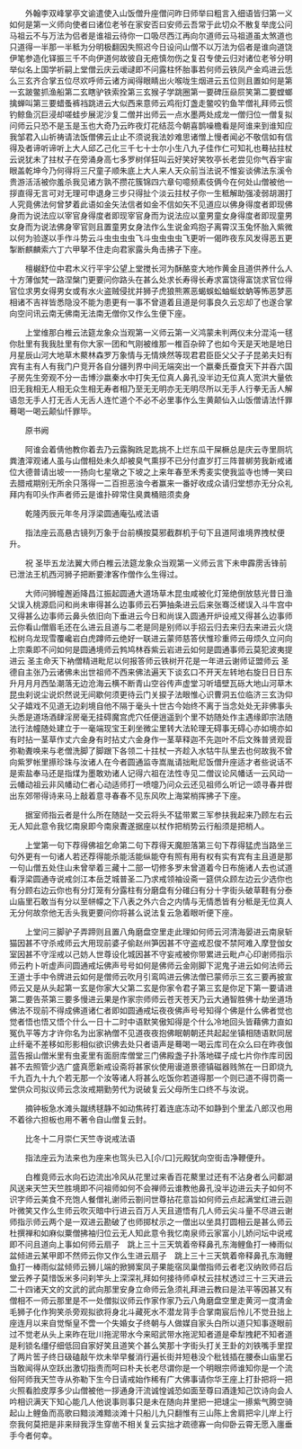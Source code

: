<!-- { "loadSidebar": true } -->
　　外翰李双峰掌亭文谕遣使入山饭僧升座僧问昨日师举曰粗言入细语皆归第一义如何是第一义师向使者曰诸位老爷在家安否曰安师云吾常于此切众不散复举庞公问马祖云不与万法为侣者是谁祖云待你一口吸尽西江再向尔道师云马祖道虽太煞道也只道得一半那一半秪为分明极翻因失照迟今日设问山僧不以万法为侣者是谁向道饶伊笔参造化铎振三千不向伊道何故彼自无疮慎勿伤之复召专使云归对诸位老爷分明举似名上国学祈嗣上堂僧云庆云叆叇即不问露柱怀胎事若何师云铁凤产金鸡进云恁么三玄齐合掌五位尽欢呼师云诸方闻得眼睛出火喉咙生烟进云五位则且置如何是第一玄跛鳖抓渔船第二玄瞎驴铁索拴第三玄猴子学跳圈第一要碑压赑屃笑第二要螳螂擒蝉叫第三要蜡蚤裤裆跳进云大似西来意师云鸡衔灯盏走鳖咬钓鱼竿僧礼拜师云惯钓鲸鱼沉巨浸却嗟蛙步展泥沙复二僧并出师云一点水墨两处成龙一僧归位一僧复拟问师云只恐不是玉是玉也大奇乃云昨夜灯花结蕊今朝喜鹊噪檐看是阿谁来到谁知应我邹君入山祈祷请法饭僧佛云止止不须说我法妙难思诸憎上慢者闻必不敬信如有信得及者谛听谛听上大人邱乙己化三千七十士尔小生八九子佳作仁可知礼也蓦拈拄杖云说犹未了拄杖子在旁涌身高七多罗树佯狂叫云好笑好笑牧亭长老尝见你气吞宇宙眼盖乾坤今乃何得将三尺童子顺朱底上大人来人天众前当法说不惟妄谈佛法东溪令贵游活活被你羞杀我见诸方孰不攒花簇锦四六章句噫频素伎俩今在何处山僧被他一拶直得无言可对无理可申退身三步只得扯个淡云拄杖子你一生秪解助强凌弱胡溷打人究竟佛法何曾梦着此语如金矢法信者如金不信如矢不见道应以佛身得度者即现佛身而为说法应以宰官身得度者即现宰官身而为说法应以童男童女身得度者即现童男女身而为说法佛身宰官则且置童男女身法作么生说金鸡抱子离霄汉玉兔怀胎入紫微以何为验遂以手作斗势云斗虫虫虫虫飞斗虫虫虫虫飞更听一偈昨夜东风发得恶五更掣断麒麟索六丁六甲拏不住走向君家露头角击拂子下座。

　　檀樾舒位中君木义行平宇公望上堂搅长河为酥酪变大地作黄金且道供养什么人十方薄伽梵一路涅槃门更要问你路头在甚么处求长寿得长寿求富饶得富饶求官位得官位求男女得男女或有水火盗贼侵扰并狮子虎狼熊罴恶蝎蜈蚣蚰蜒蚊蚋等怖恶梦恶相诸不吉祥皆悉隐没不能为患更有一事不曾道着且道是何事良久云忘却了也遂合掌向空问讯云南无佛南无法南无僧你又作么生便下座。

　　上堂维那白椎云法筵龙象众当观第一义师云第一义鸿蒙未判两仪未分混沌一毬你肚里有我我肚里有你大家一团和气刚被维那一椎百杂碎了也如今天是天地是地日月星辰山河大地草木藂林森罗万象情与无情焕然等现君君臣臣父父子子昆弟夫妇有宾有主有人有我门户竞开各自分疆列界中间无端突出一个嬴秦氏蚕食天下并吞六国子房先生旁观不分一击博沙嬴秦水中打失无位真人鼻孔没半边无位真人宽洪大量依旧无我相无人相无众生相无寿者相乃至无无明亦无无明尽所以无手人行拳无舌人解语忽无手人打无舌人无舌人连忙道个不必不必里事作么生黄颠仙入山饭僧请法忏罪蓦喝一喝云颠仙忏罪毕。

　　原书阙

　　阿谁会着倩他教你着去乃云露胸跣足匙挑不上烂东瓜干屎橛总是庆云寺里厕坑粪渣滓观诸人虽与山僧相处未久却被臭气熏拶不已分付直岁打三阵普梆劳我新戒诸位大德普请出坡一一扬向七星墩之下坡之上来年春至禾秀麦实使我监寺也博一笑曰去腊戒期别无所余只落得一二百担恶浊今者赢来一番好收成众请归堂想亦无分众礼拜内有叩头作声者师云是谁扑碎常住臭粪桶赔须卖身

　　乾隆丙辰元年冬月浮梁圆通庵弘戒法语

　　指法座云高悬古镜列万象于台前横按莫邪截群机于句下且道阿谁境界拽杖便升。

　　祝
圣毕五龙法翼大师白椎云法筵龙象众当观第一义师云言下未申霹雳舌锋前已泄法王机西河狮子把断要津客作僧作么生得过。

　　大师问狮幢邂逅降昌江振起圆通大道场草木昆虫咸被化灯笼绝倒放慈光昔日渔父误入桃源启问和尚未审得甚么边事师云石笋抽条进云后来张骞泛槎误入斗牛宫中又得甚么边事师云鼻头依旧向下垂进云今日和尚误入圆通开炉设戒又得甚么边事师云你看山僧眉毛还在么进云且道与二老是同是别师以手招云归去来归去来进云火烧松树乌龙现雪覆巉岩白虎蹲师云绝好一联进云蒙师慈答伏惟珍重师云毋烦久立问向上宗乘即不问如何是圆通境师云鹁鸠林吞紫云岩进云如何是圆通事师云莫犯波夷提进云
圣主命天下衲僧精进毗尼以何报答师云铁树开花是一年进云谢师证盟师云
圣德自主张乃云诸佛未出世祖师不西来佛法遍天下谈玄口不开天左转地右旋日日日东升月月月西坠潮落无边沧海云横不断青山空谷传声虚堂习听墙壁瓦砾大地山河草木昆虫刹说尘说炽然说无间歇何须更待云门关捩子法眼惟心识曹洞五位临济三玄沩仰父子嬉戏不见道无边刹境自他不隔于毫头十世古今始终不离于当念处处无非佛事头头悉是道场酒肆淫房毫无挂碍魔宫虎穴任便逍遥到个里不妨随处作主遇缘即宗法随法行法幢随处建立于一毫端现宝王刹坐微尘里转大法轮理无碍事无碍心亦如境亦如有时拈一茎草作丈六金身有时拈丈六金身作一茎草释迦不先迦叶不后文殊普贤观音弥勒聻唤来与老僧洗脚了脚跟下各领二十拄杖一齐趁入水牯牛队里去也何故我不曾向紫罗帐里攃珍珠与汝诸人在今者圆通监寺嵩胤请拙毗尼饭僧升座适才者些说话不是索盐奉马还是指煤为墨敢劝诸人记得六祖在法性寺见二僧议论风幡话一云风动一云幡动祖云非风幡动仁者心动适师打一喷嚏乃问众云还见祖师么听记一颂寻春并辔出东郊带得诗来马上敲着意寻春春不见东风吹上海棠梢挥拂子下座。

　　据室师指云者是什么所在随跶一交云将头不猛带累三军参扶我起来乃顾左右云无人知此意令我忆南泉即今南泉聻遂据座以杖作把梢势云行船须是把梢人。

　　上堂第一句下荐得佛祖乞命第二句下荐得天魔胆落第三句下荐得猛虎当路坐三句外更有一句诸人若还荐得能杀能活能纵能夺有照有用有权有实有宾有主且道是那一句山僧五处住山未曾举着三藏十二部一切修多罗未曾道着今日布施诸人去也试道看浮梁圆通寺说戒剑江本岳芝城普圣二乃求戒领袖设斋一筵供众顾左边云少选你也有分顾右边云你也有分灯笼有分露柱有分磨盘有分碓臼有分十字街头破草鞋有分泰山庙里石敢当有分以至帡幪之下八表之外六合之内情与无情悉皆有分秪是无位真人无分何故奈他无舌头我更要问你将甚么说法复云急着眼听便下座。

　　上堂问三脚驴子弄蹄则且置八角磨盘空里走此理如何师云河清海晏进云南泉斩猫因甚不守杀戒师云大用现前婆子偷赵州笋因甚不守盗戒忍俊不禁阿难入摩登伽女室因甚不守淫戒以己妨人世尊设化城因甚不守妄戒被你带累进云毗卢心印谢师指示师云杓卜听虚声问圆通戒坛佛声号号如何是佛师云金刚脚下泥鬼子进云如何法师云王道士手中令牌进云如何是僧师云吹月引鸾鸣进云佛法僧已蒙师示三玄三要再披宣师云又是从头起第一玄是你家大父第二玄是你家令君子第三玄是你足下第一要请进第二要告茶第三要多慢进云果是作家宗师师云苍天苍天乃云大通智胜佛十劫坐道场佛法不现前不得成佛道诸仁者即如圆通戒坛夜夜佛声号号知得个佛是什么佛者觉也觉者悟也悟又悟个什么一日十二时中语默笑傲知得是个什么冷地回头皆藉佛力直如冤仇平等方才许你名为出家衲僧不见道夜夜抱佛眠朝朝还共起起坐镇相随语默同居止纤毫不差移如形影相似欲识佛去处只者语声是蓦喝一喝云库司在众么曰在昨夜伽蓝告报山僧米里有虫麦里有面厨库僧堂三门佛殿盏子扑落地碟子成七片你作库司因甚不去照管少选广盛真愿新戒设斋将甚家伙使用谩道景德镇磁器贱煞在一日即烧九千九百九十九个若无那一个汝等诸人将甚么吃饭你若道得那一个则已道不得罚斋一堂供众司拟议师云念汝戒期勤劳代为说破复云父母所生口终不与汝说。

　　摘钟板急水滩头蹴绣毬静不如动焦砖打着连底冻动不如静到个里孟八郎汉也用不着徐六担板也用不著令自山僧复云封。

　　比冬十二月崇仁天竺寺说戒法语

　　指法座云为法来也为座来也驾头已入[尒/口]元殿犹向空街击净鞭便升。

　　白椎竟师云水向石边流出冷风从花里过来香百花藂里过还有不沾身者么问鄱湖风送来天竺天竺胜境即不问祖师如何不会禅师云谁教他鼻孔没半边进云夫子如何不识字师云美食不充饱人餐僧礼谢师云劄问世尊拈花意旨如何师云点起满堂红进云迦叶微笑又作么生师云吹灭暗中行进云百万人天且道悟有几人师云尖斗量不尽进云谢师指示师云两个是一双进云勘破了也师掷杖示之一僧出以坐具打圆相云是甚么师云杜撰禅和如麻似粟僧拂袖归位云无人知此意令我忆南泉师云家富小儿娇问坛中说戒即不问且道向上事如何师云扇子　跳上三十三天筑着帝释鼻孔东海鲤鱼打一棒雨似盆倾进云某甲即不然师云你又作么生进云扇子　跳上三十三天筑着帝释鼻孔东海鲤鱼打一棒雨似盆倾师云狮儿端的掀狮案凤子果能宿凤巢僧指师云者老汉纳败师召后堂云养子莫惜饭米多问刹竿头上深深礼拜如何接待师卓杖云拄杖透过三十三天进云二十四诸天文的文武的武向那里安身立命师云急须礼拜进云教曰是法平等因甚又有僧相不一师云那里是不一处僧拟议师云作家作家乃云八角磨盘空里走黄河一度清金毛狮子化作狗笑杀旁观拟欲将身北斗藏死水不潜龙背手合掌南宸后怜儿不觉丑拙上座连月以来自觉惭皇不啻一个失婚女子终朝与人做媒自家头白所以道只知事逐眼前过不觉老从头上来昨在玭川拖泥带水今来昭武带水拖泥知者道是牵犁拽耙不知者道是利锁名缰仔细低回自家好笑且道笑个甚么笑那十字街头打关王卦的刘铁嘴手里捏了两片筶子终日砐磕敲午炊未举早餐消行遍长街并短巷没个秕钱插在腰泰山庙里石当敢闻得从空跃出激切指责而呵曰朴夫长老尽谓你是一个明眼宗师谁知你是一个流俗阿师我天竺寺从弥勒下生今日请戒始作稀有广大佛事请你华王座上打卦把将一把火照看脸皮厚多少山僧被他一拶通身汗流诚惶诚恐如面至尊曰酒逢知己饮诗向会人吟相识满天下知心能几人他说事则事只是未在随向井里把一把塳尘一攃紫气腾空骑起山上鲤鱼而高歌曰黯淡滩黯淡滩十只船儿九只翻惟有三山陈上舍肩把伞儿岸上行奈我何莫把是非来辩我浮生穿凿不相关复云实拙才疏德寡一向仰卧云霄无愿入廛垂手今者何幸。

